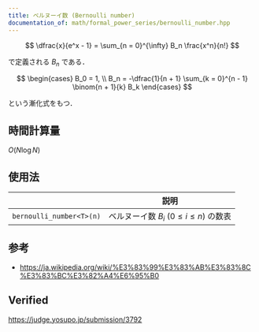 ```yaml
---
title: ベルヌーイ数 (Bernoulli number)
documentation_of: math/formal_power_series/bernoulli_number.hpp
---
```


$$
  \dfrac{x}{e^x - 1} = \sum_{n = 0}^{\infty} B_n \frac{x^n}{n!}
$$

で定義される $B_n$ である．

$$
  \begin{cases}
    B_0 = 1, \\
    B_n = -\dfrac{1}{n + 1} \sum_{k = 0}^{n - 1} \binom{n + 1}{k} B_k
  \end{cases}
$$

という漸化式をもつ．


## 時間計算量

$O(N\log{N})$


## 使用法

||説明|
|:--:|:--:|
|`bernoulli_number<T>(n)`|ベルヌーイ数 $B_i$ ($0 \leq i \leq n$) の数表|


## 参考

- https://ja.wikipedia.org/wiki/%E3%83%99%E3%83%AB%E3%83%8C%E3%83%BC%E3%82%A4%E6%95%B0


## Verified

https://judge.yosupo.jp/submission/3792
